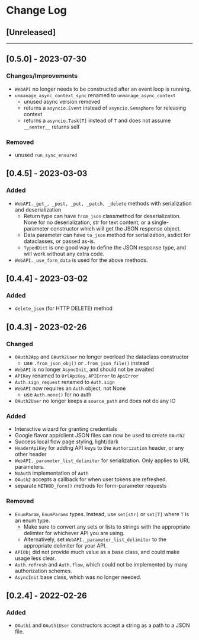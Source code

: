 # Change Log

## [Unreleased]

---

## [0.5.0] - 2023-07-30

### Changes/Improvements
- `WebAPI` no longer needs to be constructed after an event loop is running.
- `unmanage_async_context_sync` renamed to `unmanage_async_context`
    - unused async version removed
    - returns a `asyncio.Event` instead of `asyncio.Semaphore` for releasing context
    - returns a `asyncio.Task[T]` instead of `T` and does not assume `__aenter__` returns self

### Removed
- unused `run_sync_ensured`

## [0.4.5] - 2023-03-03

### Added

- `WebAPI._get_, _post, _put, _patch, _delete` methods with serialization and deserialization
    - Return type can have `from_json` classmethod for deserialization. None for no deserialization, str for text content, or a single-parameter constructor which will get the JSON response object.
    - Data parameter can have `to_json` method for serialization, asdict for dataclasses, or passed as-is.
    - `TypedDict` is one good way to define the JSON response type, and will work without any extra code.
- `WebAPI._use_form_data` is used for the above methods.

## [0.4.4] - 2023-03-02

### Added
- `delete_json` (for HTTP DELETE) method

## [0.4.3] - 2023-02-26

### Changed
- `OAuth2App` and `OAuth2User` no longer overload the dataclass constructor
    - use `.from_json_obj()` or `.from_json_file()` instead
- `WebAPI` is no longer `AsyncInit`, and should not be awaited
- `APIKey` renamed to `UrlApiKey`, `APIError` to `ApiError`
- `Auth.sign_request` renamed to `Auth.sign`
- `WebAPI` now requires an `Auth` object, not None
    - use `Auth.none()` for no auth
- `OAuth2User` no longer keeps a `source_path` and does not do any IO

### Added
- Interactive wizard for granting credentials
- Google flavor app/client JSON files can now be used to create `OAuth2`
- Success local flow page styling, light/dark
- `HeaderApiKey` for adding API keys to the `Authorization` header, or any other header
- `WebAPI._parameter_list_delimiter` for serialization. Only applies to URL parameters.
- `NoAuth` implementation of `Auth`
- `OAuth2` accepts a callback for when user tokens are refreshed.
- separate `METHOD_form()` methods for form-parameter requests

### Removed
- `EnumParam`, `EnumParams` types. Instead, use `set[str]` or `set[T]` where `T` is an enum type.
    - Make sure to convert any sets or lists to strings with the appropriate delimter for whichever API you are using.
    - Alternatively, set `WebAPI._parameter_list_delimiter` to the appropriate delimiter for your API.
- `APIObj` did not provide much value as a base class, and could make usage less clear.
- `Auth.refresh` and `Auth.flow`, which could not be implemented by many authorization schemes.
- `AsyncInit` base class, which was no longer needed.

## [0.2.4] - 2022-02-26

### Added
- `OAuth1` and `OAuth1User` constructors accept a string as a path to a JSON file.